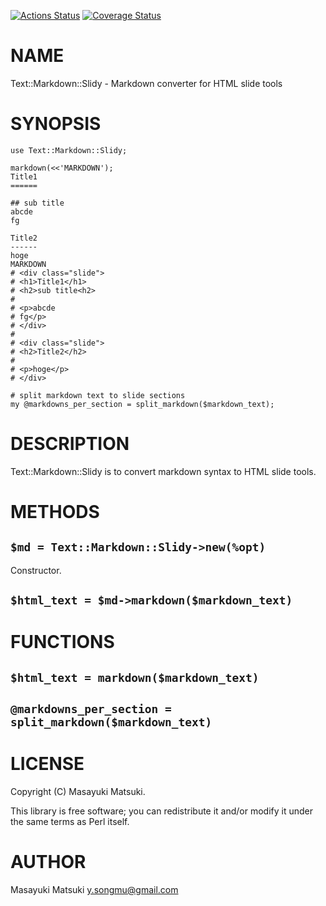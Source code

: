 [![Actions Status](https://github.com/Songmu/p5-Text-Markdown-Slidy/workflows/test/badge.svg)](https://github.com/Songmu/p5-Text-Markdown-Slidy/actions) [![Coverage Status](https://img.shields.io/coveralls/Songmu/p5-Text-Markdown-Slidy/main.svg?style=flat)](https://coveralls.io/r/Songmu/p5-Text-Markdown-Slidy?branch=main)
# NAME

Text::Markdown::Slidy - Markdown converter for HTML slide tools

# SYNOPSIS

    use Text::Markdown::Slidy;

    markdown(<<'MARKDOWN');
    Title1
    ======

    ## sub title
    abcde
    fg

    Title2
    ------
    hoge
    MARKDOWN
    # <div class="slide">
    # <h1>Title1</h1>
    # <h2>sub title<h2>
    #
    # <p>abcde
    # fg</p>
    # </div>
    #
    # <div class="slide">
    # <h2>Title2</h2>
    #
    # <p>hoge</p>
    # </div>

    # split markdown text to slide sections
    my @markdowns_per_section = split_markdown($markdown_text);

# DESCRIPTION

Text::Markdown::Slidy is to convert markdown syntax to HTML slide tools.

# METHODS

## `$md = Text::Markdown::Slidy->new(%opt)`

Constructor.

## `$html_text = $md->markdown($markdown_text)`

# FUNCTIONS

## `$html_text = markdown($markdown_text)`

## `@markdowns_per_section = split_markdown($markdown_text)`

# LICENSE

Copyright (C) Masayuki Matsuki.

This library is free software; you can redistribute it and/or modify
it under the same terms as Perl itself.

# AUTHOR

Masayuki Matsuki <y.songmu@gmail.com>
